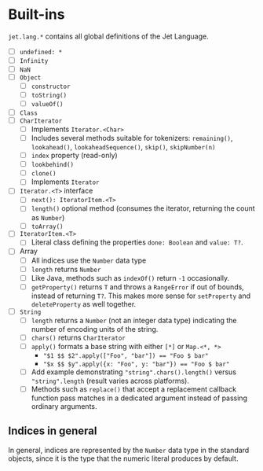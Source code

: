 # Built-ins

`jet.lang.*` contains all global definitions of the Jet Language.

* [ ] `undefined: *`
* [ ] `Infinity`
* [ ] `NaN`
* [ ] `Object`
  * [ ] `constructor`
  * [ ] `toString()`
  * [ ] `valueOf()`
* [ ] `Class`
* [ ] `CharIterator`
  * [ ] Implements `Iterator.<Char>`
  * [ ] Includes several methods suitable for tokenizers: `remaining()`, `lookahead()`, `lookaheadSequence()`, `skip()`, `skipNumber(n)`
  * [ ] `index` property (read-only)
  * [ ] `lookbehind()`
  * [ ] `clone()`
  * [ ] Implements `Iterator`
* [ ] `Iterator.<T>` interface
  * [ ] `next(): IteratorItem.<T>`
  * [ ] `length()` optional method (consumes the iterator, returning the count as `Number`)
  * [ ] `toArray()`
* [ ] `IteratorItem.<T>`
  * [ ] Literal class defining the properties `done: Boolean` and `value: T?`.
* [ ] Array
  * [ ] All indices use the `Number` data type
  * [ ] `length` returns `Number`
  * [ ] Like Java, methods such as `indexOf()` return `-1` occasionally.
  * [ ] `getProperty()` returns `T` and throws a `RangeError` if out of bounds, instead of returning `T?`. This makes more sense for `setProperty` and `deleteProperty` as well together.
* [ ] `String`
  * [ ] `length` returns a `Number` (not an integer data type) indicating the number of encoding units of the string.
  * [ ] `chars()` returns `CharIterator`
  * [ ] `apply()` formats a base string with either `[*]` or `Map.<*, *>`
    * `"$1 $$ $2".apply(["Foo", "bar"]) == "Foo $ bar"`
    * `"$x $$ $y".apply({x: "Foo", y: "bar"}) == "Foo $ bar"`
  * [ ] Add example demonstrating `"string".chars().length()` versus `"string".length` (result varies across platforms).
  * [ ] Methods such as `replace()` that accept a replacement callback function pass matches in a dedicated argument instead of passing ordinary arguments.

## Indices in general

In general, indices are represented by the `Number` data type in the standard objects, since it is the type that the numeric literal produces by default.